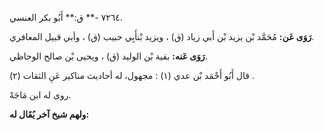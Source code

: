 ٧٢٦٤ -** ق:** أَبُو بكر العنسي.

**رَوَى عَن:** مُحَمَّد بْن يزيد بْن أَبي زياد (ق) ، ويزيد بْنأَبِي حبيب (ق) ، وأبي قبيل المعافري.

**رَوَى عَنه:** بقية بْن الوليد (ق) ، ويحيى بْن صالح الوحاظي.

قال أَبُو أَحْمَد بْن عدي (١) : مجهول، له أحاديث مناكير عَنِ الثقات (٢) .

روى له ابن مَاجَهْ.

**ولهم شيخ آخر يُقَال له:**